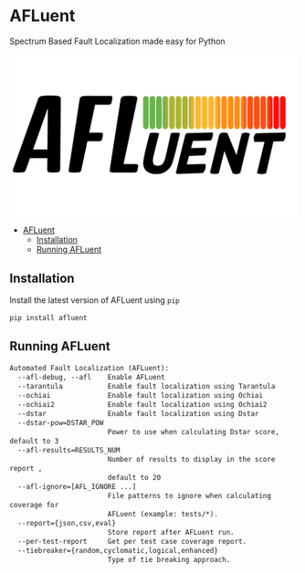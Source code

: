 # AFLuent

Spectrum Based Fault Localization made easy for Python

<!-- TODO: add logo here -->

![](./images/afluent_logo2.png)

- [AFLuent](#afluent)
  - [Installation](#installation)
  - [Running AFLuent](#running-afluent)

## Installation

Install the latest version of AFLuent using `pip`

```shell
pip install afluent
```

## Running AFLuent

```
Automated Fault Localization (AFLuent):
  --afl-debug, --afl    Enable AFLuent
  --tarantula           Enable fault localization using Tarantula
  --ochiai              Enable fault localization using Ochiai
  --ochiai2             Enable fault localization using Ochiai2
  --dstar               Enable fault localization using Dstar
  --dstar-pow=DSTAR_POW
                        Power to use when calculating Dstar score, default to 3
  --afl-results=RESULTS_NUM
                        Number of results to display in the score report ,
                        default to 20
  --afl-ignore=[AFL_IGNORE ...]
                        File patterns to ignore when calculating coverage for
                        AFLuent (example: tests/*).
  --report={json,csv,eval}
                        Store report after AFLuent run.
  --per-test-report     Get per test case coverage report.
  --tiebreaker={random,cyclomatic,logical,enhanced}
                        Type of tie breaking approach.
```
